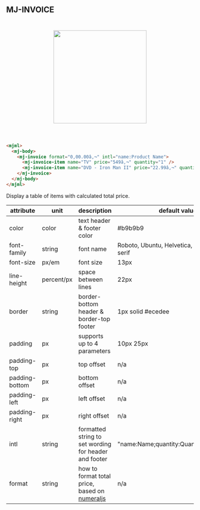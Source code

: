 ## MJ-INVOICE

<p align="center">
<img width="300px" src="https://cloud.githubusercontent.com/assets/2217014/13403338/c81697b8-df14-11e5-8cfb-6e5b3e6b7ade.png" style="width: 250px; padding: 25px;" />
</p>

``` html

<mjml>
  <mj-body>
    <mj-invoice format="0,00.00â‚¬" intl="name:Product Name">
      <mj-invoice-item name="TV" price="549â‚¬" quantity="1" />
      <mj-invoice-item name="DVD - Iron Man II" price="22.99â‚¬" quantity="2" />
    </mj-invoice>    
  </mj-body>
</mjml>

```
Display a table of items with calculated total price.

attribute       | unit        | description                                           | default value
----------------|-------------|-------------------------------------------------------|--------------
color           | color       | text header & footer color                            | #b9b9b9
font-family     | string      | font name                                             | Roboto, Ubuntu, Helvetica, Arial, sans-serif
font-size       | px/em       | font size                                             | 13px
line-height     | percent/px  | space between lines                                   | 22px
border          | string      | border-bottom header & border-top footer              | 1px solid #ecedee
padding         | px          | supports up to 4 parameters                           | 10px 25px
padding-top     | px          | top offset                                            | n/a
padding-bottom  | px          | bottom offset                                         | n/a
padding-left    | px          | left offset                                           | n/a
padding-right   | px          | right offset                                          | n/a
intl            | string      | formatted string to set wording for header and footer | "name:Name;quantity:Quantity;price:Price"
format   	      | string      | how to format total price, based on [numeraljs](http://numeraljs.com/) | n/a
